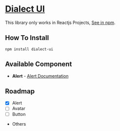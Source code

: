 # [Dialect UI](https://docs-dialect-ui.vercel.app)
This library only works in Reactjs Projects, [See in npm](https://www.npmjs.com/package/dialect-ui).
## How To Install
``` shell
npm install dialect-ui
```
## Available Component
- **Alert** - [Alert Documentation](https://docs-dialect-ui.vercel.app/?path=/story/alert--main)

## Roadmap
- [x] Alert
- [ ] Avatar
- [ ] Button
- Others
